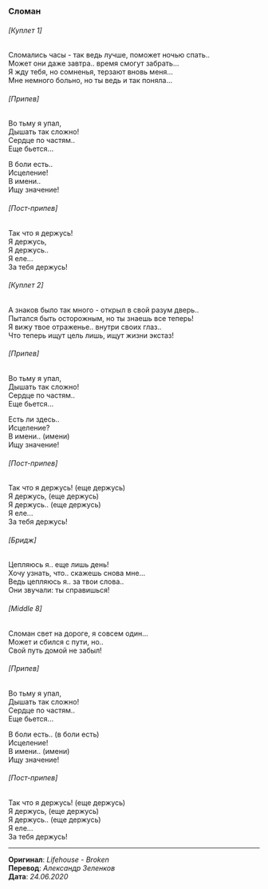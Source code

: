 ### Сломан

###### [Куплет 1]

Сломались часы - так ведь лучше, поможет ночью спать.. \
Может они даже завтра.. время смогут забрать... \
Я жду тебя, но сомненья, терзают вновь меня... \
Мне немного больно, но ты ведь и так поняла...

###### [Припев]

Во тьму я упал, \
Дышать так сложно! \
Сердце по частям.. \
Еще бьется...

В боли есть.. \
Исцеление! \
В имени.. \
Ищу значение!

###### [Пост-припев]

Так что я держусь! \
Я держусь, \
Я держусь.. \
Я еле... \
За тебя держусь!

###### [Куплет 2]

А знаков было так много - открыл в свой разум дверь.. \
Пытался быть осторожным, но ты знаешь все теперь! \
Я вижу твое отраженье.. внутри своих глаз.. \
Что теперь ищут цель лишь, ищут жизни экстаз!

###### [Припев]

Во тьму я упал, \
Дышать так сложно! \
Сердце по частям.. \
Еще бьется...

Есть ли здесь.. \
Исцеление? \
В имени.. (имени) \
Ищу значение!

###### [Пост-припев]

Так что я держусь! (еще держусь) \
Я держусь, (еще держусь) \
Я держусь.. (еще держусь) \
Я еле... \
За тебя держусь!

###### [Бридж]

Цепляюсь я.. еще лишь день! \
Хочу узнать, что.. скажешь снова мне... \
Ведь цепляюсь я.. за твои слова.. \
Они звучали: ты справишься!

###### [Middle 8]

Сломан свет на дороге, я совсем один... \
Может и сбился с пути, но.. \
Свой путь домой не забыл!

###### [Припев]

Во тьму я упал, \
Дышать так сложно! \
Сердце по частям.. \
Еще бьется...

В боли есть.. (в боли есть) \
Исцеление! \
В имени.. (имени) \
Ищу значение!

###### [Пост-припев]

Так что я держусь! (еще держусь) \
Я держусь, (еще держусь) \
Я держусь.. (еще держусь) \
Я еле... \
За тебя держусь!

---

**Оригинал**: _Lifehouse - Broken_ \
**Перевод**: _Александр Зеленков_ \
**Дата**: _24.06.2020_
